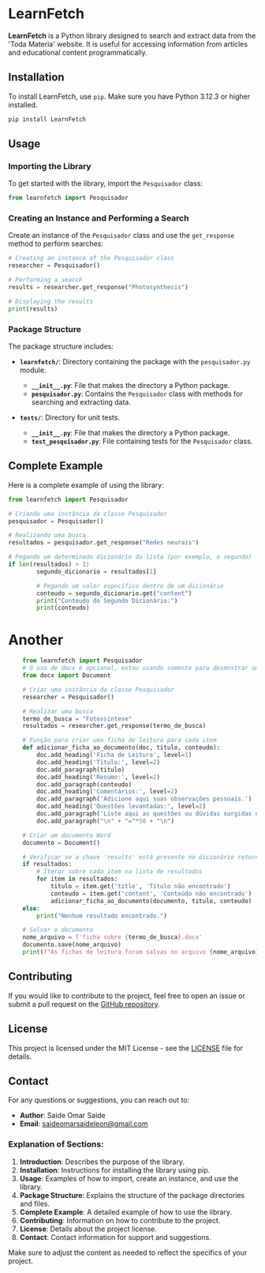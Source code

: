  
# LearnFetch

**LearnFetch** is a Python library designed to search and extract data from the 'Toda Materia' website. It is useful for accessing information from articles and educational content programmatically.

## Installation

To install LearnFetch, use `pip`. Make sure you have Python 3.12.3 or higher installed.
```python
pip install LearnFetch
```
## Usage

### Importing the Library

To get started with the library, import the `Pesquisador` class:

```python
from learnfetch import Pesquisador
```

### Creating an Instance and Performing a Search

Create an instance of the `Pesquisador` class and use the `get_response` method to perform searches:

```python
# Creating an instance of the Pesquisador class
researcher = Pesquisador()

# Performing a search
results = researcher.get_response("Photosynthesis")

# Displaying the results
print(results)
```

### Package Structure

The package structure includes:

- **`learnfetch/`**: Directory containing the package with the `pesquisador.py` module.
  - **`__init__.py`**: File that makes the directory a Python package.
  - **`pesquisador.py`**: Contains the `Pesquisador` class with methods for searching and extracting data.

- **`tests/`**: Directory for unit tests.
  - **`__init__.py`**: File that makes the directory a Python package.
  - **`test_pesquisador.py`**: File containing tests for the `Pesquisador` class.

## Complete Example

Here is a complete example of using the library:

```python
from learnfetch import Pesquisador

# Criando uma instância da classe Pesquisador
pesquisador = Pesquisador()

# Realizando uma busca
resultados = pesquisador.get_response("Redes neurais")

# Pegando um determinado dicionário da lista (por exemplo, o segundo)
if len(resultados) > 1:
        segundo_dicionario = resultados[1] 

        # Pegando um valor específico dentro de um dicionário
        conteudo = segundo_dicionario.get("content")
        print("Conteudo do Segundo Dicionário:")
        print(conteudo)
```
# Another
```python
    from learnfetch import Pesquisador
    # O uso de docx é opcional, estou usando somente para desmostrar umas das utilidades da biblioteca
    from docx import Document

    # Criar uma instância da classe Pesquisador
    researcher = Pesquisador()

    # Realizar uma busca
    termo_de_busca = "Fotossíntese"
    resultados = researcher.get_response(termo_de_busca)

    # Função para criar uma ficha de leitura para cada item
    def adicionar_ficha_ao_documento(doc, titulo, conteudo):
        doc.add_heading('Ficha de Leitura', level=1)
        doc.add_heading('Título:', level=2)
        doc.add_paragraph(titulo)
        doc.add_heading('Resumo:', level=2)
        doc.add_paragraph(conteudo)
        doc.add_heading('Comentários:', level=2)
        doc.add_paragraph('Adicione aqui suas observações pessoais.')
        doc.add_heading('Questões levantadas:', level=2)
        doc.add_paragraph('Liste aqui as questões ou dúvidas surgidas durante a leitura.')
        doc.add_paragraph("\n" + "="*50 + "\n")

    # Criar um documento Word
    documento = Document()

    # Verificar se a chave 'results' está presente no dicionário retornado
    if resultados:
        # Iterar sobre cada item na lista de resultados
        for item in resultados:
            titulo = item.get('title', 'Título não encontrado')
            conteudo = item.get('content', 'Conteúdo não encontrado')
            adicionar_ficha_ao_documento(documento, titulo, conteudo)
    else:
        print("Nenhum resultado encontrado.")

    # Salvar o documento
    nome_arquivo = f'ficha sobre {termo_de_busca}.docx'
    documento.save(nome_arquivo)
    print(f"As fichas de leitura foram salvas no arquivo {nome_arquivo}.")
```
## Contributing

If you would like to contribute to the project, feel free to open an issue or submit a pull request on the [GitHub repository](https://github.com/SaideOmaer1240/LearnFetch).

## License

This project is licensed under the MIT License - see the [LICENSE](LICENSE) file for details.

## Contact

For any questions or suggestions, you can reach out to:

- **Author**: Saide Omar Saide
- **Email**: saideomarsaideleon@gmail.com
 

### Explanation of Sections:

1. **Introduction**: Describes the purpose of the library.
2. **Installation**: Instructions for installing the library using pip.
3. **Usage**: Examples of how to import, create an instance, and use the library.
4. **Package Structure**: Explains the structure of the package directories and files.
5. **Complete Example**: A detailed example of how to use the library.
6. **Contributing**: Information on how to contribute to the project.
7. **License**: Details about the project license.
8. **Contact**: Contact information for support and suggestions.

Make sure to adjust the content as needed to reflect the specifics of your project.